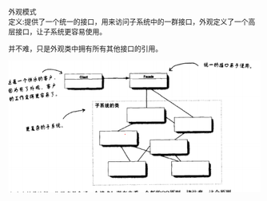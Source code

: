 外观模式  
定义:提供了一个统一的接口，用来访问子系统中的一群接口，外观定义了一个高层接口，让子系统更容易使用。  

并不难，只是外观类中拥有所有其他接口的引用。  

![alt 单例模式](https://github.com/AronGuan/DesignPattern/blob/master/images/facade.PNG)

